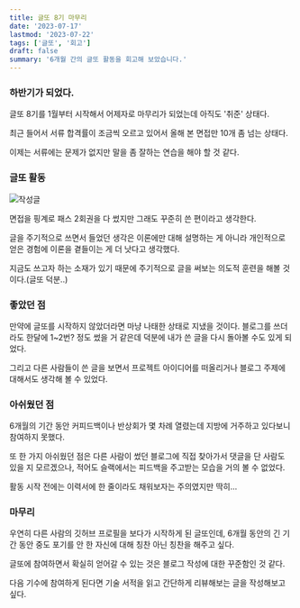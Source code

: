 ```yaml
---
title: 글또 8기 마무리
date: '2023-07-17'
lastmod: '2023-07-22'
tags: ['글또', '회고']
draft: false
summary: '6개월 간의 글또 활동을 회고해 보았습니다.'
---
```


### 하반기가 되었다.

글또 8기를 1월부터 시작해서 어제자로 마무리가 되었는데 아직도 '취준' 상태다.

최근 들어서 서류 합격률이 조금씩 오르고 있어서 올해 본 면접만 10개 좀 넘는 상태다.

이제는 서류에는 문제가 없지만 말을 좀 잘하는 연습을 해야 할 것 같다.

### 글또 활동

![작성글](/static/images/작성글.png)

면접을 핑계로 패스 2회권을 다 썼지만 그래도 꾸준히 쓴 편이라고 생각한다.

글을 주기적으로 쓰면서 들었던 생각은 이론에만 대해 설명하는 게 아니라 개인적으로 얻은 경험에 이론을 곁들이는 게 더 낫다고 생각했다.

지금도 쓰고자 하는 소재가 있기 때문에 주기적으로 글을 써보는 의도적 훈련을 해볼 것이다.(글또 덕분..)

### 좋았던 점

만약에 글또를 시작하지 않았더라면 마냥 나태한 상태로 지냈을 것이다. 블로그를 쓰더라도 한달에 1~2번? 정도 썼을 거 같은데
덕분에 내가 쓴 글을 다시 돌아볼 수도 있게 되었다.

그리고 다른 사람들이 쓴 글을 보면서 프로젝트 아이디어를 떠올리거나 블로그 주제에 대해서도 생각해 볼 수 있었다.

### 아쉬웠던 점

6개월의 기간 동안 커피드백이나 반상회가 몇 차례 열렸는데 지방에 거주하고 있다보니 참여하지 못했다.

또 한 가지 아쉬웠던 점은 다른 사람이 썼던 블로그에 직접 찾아가서 댓글을 단 사람도 있을 지 모르겠으나, 적어도 슬랙에서는 피드백을 주고받는 모습을 거의 볼 수 없었다.

활동 시작 전에는 이력서에 한 줄이라도 채워보자는 주의였지만 딱히...

### 마무리

우연히 다른 사람의 깃허브 프로필을 보다가 시작하게 된 글또인데, 6개월 동안의 긴 기간 동안 중도 포기를 안 한 자신에 대해 칭찬 아닌 칭찬을 해주고 싶다.

글또에 참여하면서 확실히 얻어갈 수 있는 것은 블로그 작성에 대한 꾸준함인 것 같다.

다음 기수에 참여하게 된다면 기술 서적을 읽고 간단하게 리뷰해보는 글을 작성해보고 싶다.
